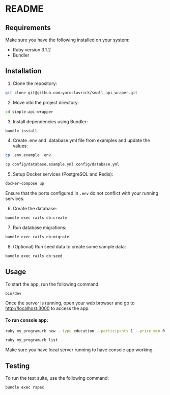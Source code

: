 # README

## Requirements

Make sure you have the following installed on your system:

- Ruby version 3.1.2
- Bundler

## Installation

1. Clone the repository:

```bash
git clone git@github.com:yaroslavrick/small_api_wraper.git
```

2. Move into the project directory:

```bash
cd simple-api-wrapper
```

3. Install dependencies using Bundler:

```bash
bundle install
```

4. Create .env and .database.yml file from examples and update the values:

```bash
cp .env.example .env
```

```bash
cp config/database.example.yml config/database.yml
```

5. Setup Docker services (PostgreSQL and Redis):

```bash
docker-compose up
```

Ensure that the ports configured in `.env` do not conflict with your running services.

6. Create the database:

```bash
bundle exec rails db:create
```

7. Run database migrations:

```bash
bundle exec rails db:migrate
```

8. (Optional) Run seed data to create some sample data:

```bash
bundle exec rails db:seed
```

## Usage

To start the app, run the following command:

```bash
bin/dev
```

Once the server is running, open your web browser and go to <http://localhost:3000> to access the app.

#### To run console app:

```zsh
ruby my_program.rb new --type education --participants 1 --price_min 0.1 --price_max 30 --accessibility_min 0.1 --accessibility_max 0.5
```

```zsh
ruby my_program.rb list
```

Make sure you have local server running to have console app working.

## Testing

To run the test suite, use the following command:

```bash
bundle exec rspec
```
